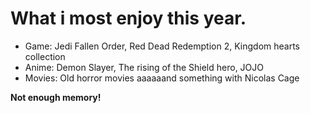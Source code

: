 # What i most enjoy this year.

- Game: Jedi Fallen Order, Red Dead Redemption 2, Kingdom hearts collection
- Anime: Demon Slayer, The rising of the Shield hero, JOJO 
- Movies: Old horror movies aaaaaand something with Nicolas Cage

**Not enough memory!**
